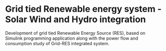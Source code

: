 # Grid tied Renewable energy system - Solar Wind and Hydro integration
Development of grid tied Renewable Energy Source (RES), based on Simulink  programming application along with the power flow and consumption study of Grid-RES integrated system.

